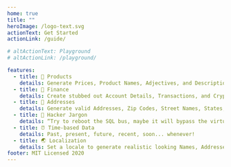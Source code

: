 ```yaml
---
home: true
title: ""
heroImage: /logo-text.svg
actionText: Get Started
actionLink: /guide/

# altActionText: Playground
# altActionLink: /playground/

features:
  - title: 👠 Products
    details: Generate Prices, Product Names, Adjectives, and Descriptions.
  - title: 💸 Finance
    details: Create stubbed out Account Details, Transactions, and Crypto Addresses.
  - title: 💌 Addresses
    details: Generate valid Addresses, Zip Codes, Street Names, States, and Countries!
  - title: 👾 Hacker Jargon
    details: “Try to reboot the SQL bus, maybe it will bypass the virtual application!”
  - title: ⏰ Time-based Data
    details: Past, present, future, recent, soon... whenever!
  - title: 🌏 Localization
    details: Set a locale to generate realistic looking Names, Addresses, and Phone Numbers.
footer: MIT Licensed 2020
---
```

